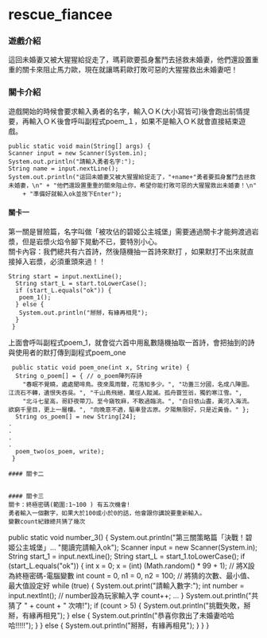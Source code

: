 # rescue_fiancee
### 遊戲介紹
這回未婚妻又被大猩猩給捉走了，瑪莉歐要孤身奮鬥去拯救未婚妻，他們還設置重重的關卡來阻止馬力歐，現在就讓瑪莉歐打敗可惡的大猩猩救出未婚妻吧！  
### 關卡介紹
遊戲開始的時候會要求輸入勇者的名字，輸入ＯＫ(大小寫皆可)後會跑出前情提要，再輸入ＯＫ後會呼叫副程式poem_１，如果不是輸入ＯＫ就會直接結束遊戲。
```
public static void main(String[] args) {
Scanner input = new Scanner(System.in);
System.out.println("請輸入勇者名字:");
String name = input.nextLine();
System.out.println("這回未婚妻又被大猩猩給捉走了，"+name+"勇者要孤身奮鬥去拯救未婚妻，\n" + "他們還設置重重的關來阻止你，希望你能打敗可惡的大猩猩救出未婚妻！\n"
    + "準備好就輸入ok並按下Enter");
```
#### 關卡一
第一關是冒險篇，名字叫做「被攻佔的碧姬公主城堡」需要通過關卡才能夠渡過岩漿，但是岩漿火焰令腳下晃動不已，要特別小心。  
關卡內容：我們總共有六首詩，然後隨機抽一首詩來默打 ，如果默打不出來就直接掉入岩漿，必須重頭來過！！
```
String start = input.nextLine();
  String start_L = start.toLowerCase();
  if (start_L.equals("ok")) {
   poem_1();
  } else {
   System.out.println("掰掰，有緣再相見");
  }
 }
```
上面會呼叫副程式poem_1，就會從六首中用亂數隨機抽取一首詩，會把抽到的詩與使用者的默打傳到副程式poem_one
```
 public static void poem_one(int x, String write) {
  String o_poem[] = { // o_poem陣列存詩
    "春眠不覺曉，處處聞啼鳥。夜來風雨聲，花落知多少。", "功蓋三分國，名成八陣圖。江流石不轉，遺恨失吞吳。", "千山鳥飛絕，萬徑人蹤滅。孤舟蓑笠翁，獨釣寒江雪。",
    "北斗七星高，哥舒夜帶刀。至今窺牧麻，不敢過臨洮。", "白日依山盡，黃河入海流。欲窮千里目，更上一層樓。", "向晚意不適，驅車登古原。夕陽無限好，只是近黃昏。" };
  String os_poem[] = new String[24];
.
.
.
.
  poem_two(os_poem, write);
 }

#### 關卡二


#### 關卡三
關卡：終極密碼(範圍:1~100 ) 有五次機會!
勇者輸入一個數字，如果大於100或小於0的話，他會跟你講說要重新輸入。
變數count紀錄總共猜了幾次

```
public static void number_3() {
  System.out.println("第三關策略篇「決戰！碧姬公主城堡」... "閱讀完請輸入ok");
  Scanner input = new Scanner(System.in);
  String start_1 = input.nextLine();
  String start_L = start_1.toLowerCase();
  if (start_L.equals("ok")) {
   int x = 0;
   x = (int) (Math.random() * 99 + 1); // 將X設為終極密碼-電腦變數
   int count = 0, n1 = 0, n2 = 100; // 將猜的次數、最小值、最大值設定好
   while (true) {
    System.out.print("請輸入數字:");
    int number = input.nextInt(); // number設為玩家輸入字
    count++;
...
   }
   System.out.println("共猜了 " + count + " 次唷!");
   if (count > 5) {
    System.out.println("挑戰失敗，掰掰，有緣再相見");
   } else {
    System.out.println("恭喜你救出了未婚妻哈哈哈!!!!!");
   }
  } else {
   System.out.println("掰掰，有緣再相見");
  }
 }
}
```
